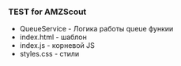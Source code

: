 ### TEST for AMZScout

- QueueService - Логика работы queue функии
- index.html - шаблон
- index.js - корневой JS
- styles.css - стили

